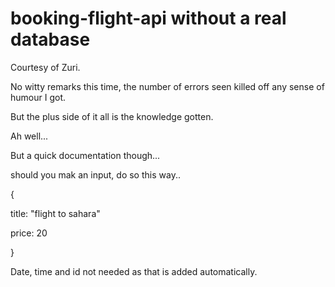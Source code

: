 # booking-flight-api without a real database 

Courtesy of Zuri.

No witty remarks this time, the number of errors seen killed off any sense of humour I got.

But the plus side of it all is the knowledge gotten.

Ah well...

But a quick documentation though...

should you mak an input, do so this way..

{

   title: "flight to sahara"

   price: 20

}

Date, time and id not needed as that is added automatically.
